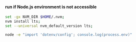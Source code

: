 #### run if Node.js environment is not accessible
```bash
set -gx NVM_DIR $HOME/.nvm;
nvm install lts;
set --universal nvm_default_version lts;
```

```bash
node -e "import 'dotenv/config'; console.log(process.env)"
```